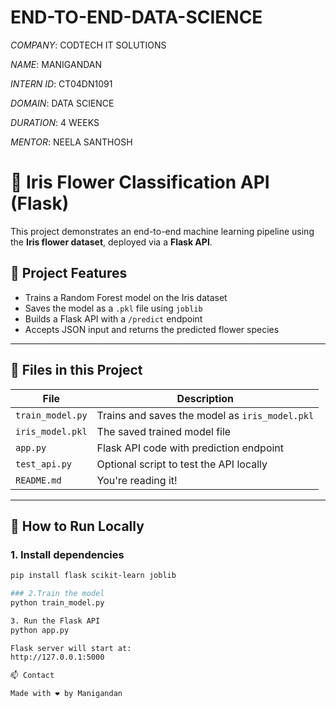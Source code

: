 # END-TO-END-DATA-SCIENCE

*COMPANY*: CODTECH IT SOLUTIONS

*NAME*: MANIGANDAN

*INTERN ID*: CT04DN1091

*DOMAIN*: DATA SCIENCE

*DURATION*: 4 WEEKS

*MENTOR*: NEELA SANTHOSH

# 🌸 Iris Flower Classification API (Flask)

This project demonstrates an end-to-end machine learning pipeline using the **Iris flower dataset**, deployed via a **Flask API**.

## 📌 Project Features
- Trains a Random Forest model on the Iris dataset
- Saves the model as a `.pkl` file using `joblib`
- Builds a Flask API with a `/predict` endpoint
- Accepts JSON input and returns the predicted flower species

---

## 📁 Files in this Project
| File           | Description                                      |
|----------------|--------------------------------------------------|
| `train_model.py` | Trains and saves the model as `iris_model.pkl` |
| `iris_model.pkl` | The saved trained model file                    |
| `app.py`         | Flask API code with prediction endpoint         |
| `test_api.py`    | Optional script to test the API locally         |
| `README.md`      | You're reading it!                              |

---

## 🚀 How to Run Locally

### 1. Install dependencies
```bash
pip install flask scikit-learn joblib

### 2.Train the model
python train_model.py

3. Run the Flask API
python app.py

Flask server will start at:
http://127.0.0.1:5000

📫 Contact

Made with ❤️ by Manigandan



